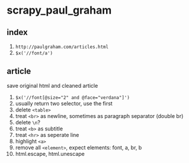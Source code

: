 # scrapy_paul_graham

## index

1. `http://paulgraham.com/articles.html`
2. `$x('//font/a')`

## article

save original html and cleaned article

1. `$x('//font[@size="2" and @face="verdana"]')`
2. usually return two selector, use the first
3. delete `<table>`
4. treat `<br>` as newline, sometimes as paragraph separator (double br)
5. delete `\n`?
6. treat `<b>` as subtitle
7. treat `<hr>` as seperate line
8. highlight `<a>`
9. remove all `<element>`, expect elements: font, a, br, b
10. html.escape, html.unescape
